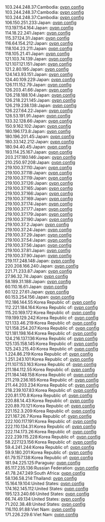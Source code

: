 103.244.248.37:Cambodia: [ovpn config](vpn/103_244_248_37.ovpn)  
103.244.248.37:Cambodia: [ovpn config](vpn/103_244_248_37.ovpn)  
103.244.248.37:Cambodia: [ovpn config](vpn/103_244_248_37.ovpn)  
106.150.251.233:Japan: [ovpn config](vpn/106_150_251_233.ovpn)  
113.197.154.164:Japan: [ovpn config](vpn/113_197_154_164.ovpn)  
114.18.22.241:Japan: [ovpn config](vpn/114_18_22_241.ovpn)  
115.37.124.31:Japan: [ovpn config](vpn/115_37_124_31.ovpn)  
116.64.154.212:Japan: [ovpn config](vpn/116_64_154_212.ovpn)  
118.104.23.211:Japan: [ovpn config](vpn/118_104_23_211.ovpn)  
118.105.21.41:Japan: [ovpn config](vpn/118_105_21_41.ovpn)  
121.103.74.139:Japan: [ovpn config](vpn/121_103_74_139.ovpn)  
121.107.121.151:Japan: [ovpn config](vpn/121_107_121_151.ovpn)  
121.2.80.195:Japan: [ovpn config](vpn/121_2_80_195.ovpn)  
124.143.93.151:Japan: [ovpn config](vpn/124_143_93_151.ovpn)  
124.40.109.229:Japan: [ovpn config](vpn/124_40_109_229.ovpn)  
126.111.152.79:Japan: [ovpn config](vpn/126_111_152_79.ovpn)  
126.203.41.66:Japan: [ovpn config](vpn/126_203_41_66.ovpn)  
126.218.188.104:Japan: [ovpn config](vpn/126_218_188_104.ovpn)  
126.218.221.145:Japan: [ovpn config](vpn/126_218_221_145.ovpn)  
126.219.238.138:Japan: [ovpn config](vpn/126_219_238_138.ovpn)  
126.227.64.22:Japan: [ovpn config](vpn/126_227_64_22.ovpn)  
128.53.191.91:Japan: [ovpn config](vpn/128_53_191_91.ovpn)  
133.32.128.66:Japan: [ovpn config](vpn/133_32_128_66.ovpn)  
150.9.162.102:Japan: [ovpn config](vpn/150_9_162_102.ovpn)  
180.196.173.8:Japan: [ovpn config](vpn/180_196_173_8.ovpn)  
180.196.201.45:Japan: [ovpn config](vpn/180_196_201_45.ovpn)  
180.33.142.212:Japan: [ovpn config](vpn/180_33_142_212.ovpn)  
180.94.40.45:Japan: [ovpn config](vpn/180_94_40_45.ovpn)  
193.114.25.167:Japan: [ovpn config](vpn/193_114_25_167.ovpn)  
203.217.180.146:Japan: [ovpn config](vpn/203_217_180_146.ovpn)  
210.250.97.208:Japan: [ovpn config](vpn/210_250_97_208.ovpn)  
219.100.37.110:Japan: [ovpn config](vpn/219_100_37_110.ovpn)  
219.100.37.118:Japan: [ovpn config](vpn/219_100_37_118.ovpn)  
219.100.37.119:Japan: [ovpn config](vpn/219_100_37_119.ovpn)  
219.100.37.126:Japan: [ovpn config](vpn/219_100_37_126.ovpn)  
219.100.37.165:Japan: [ovpn config](vpn/219_100_37_165.ovpn)  
219.100.37.166:Japan: [ovpn config](vpn/219_100_37_166.ovpn)  
219.100.37.169:Japan: [ovpn config](vpn/219_100_37_169.ovpn)  
219.100.37.174:Japan: [ovpn config](vpn/219_100_37_174.ovpn)  
219.100.37.177:Japan: [ovpn config](vpn/219_100_37_177.ovpn)  
219.100.37.179:Japan: [ovpn config](vpn/219_100_37_179.ovpn)  
219.100.37.190:Japan: [ovpn config](vpn/219_100_37_190.ovpn)  
219.100.37.2:Japan: [ovpn config](vpn/219_100_37_2.ovpn)  
219.100.37.24:Japan: [ovpn config](vpn/219_100_37_24.ovpn)  
219.100.37.29:Japan: [ovpn config](vpn/219_100_37_29.ovpn)  
219.100.37.54:Japan: [ovpn config](vpn/219_100_37_54.ovpn)  
219.100.37.56:Japan: [ovpn config](vpn/219_100_37_56.ovpn)  
219.100.37.81:Japan: [ovpn config](vpn/219_100_37_81.ovpn)  
219.100.37.90:Japan: [ovpn config](vpn/219_100_37_90.ovpn)  
219.117.248.148:Japan: [ovpn config](vpn/219_117_248_148.ovpn)  
220.208.166.240:Japan: [ovpn config](vpn/220_208_166_240.ovpn)  
221.71.233.87:Japan: [ovpn config](vpn/221_71_233_87.ovpn)  
27.96.32.74:Japan: [ovpn config](vpn/27_96_32_74.ovpn)  
58.189.31.188:Japan: [ovpn config](vpn/58_189_31_188.ovpn)  
60.110.16.61:Japan: [ovpn config](vpn/60_110_16_61.ovpn)  
60.122.27.61:Japan: [ovpn config](vpn/60_122_27_61.ovpn)  
60.153.254.156:Japan: [ovpn config](vpn/60_153_254_156.ovpn)  
112.186.144.55:Korea Republic of: [ovpn config](vpn/112_186_144_55.ovpn)  
112.221.184.164:Korea Republic of: [ovpn config](vpn/112_221_184_164.ovpn)  
115.20.169.172:Korea Republic of: [ovpn config](vpn/115_20_169_172.ovpn)  
119.199.129.242:Korea Republic of: [ovpn config](vpn/119_199_129_242.ovpn)  
121.133.46.219:Korea Republic of: [ovpn config](vpn/121_133_46_219.ovpn)  
121.158.254.207:Korea Republic of: [ovpn config](vpn/121_158_254_207.ovpn)  
121.181.198.164:Korea Republic of: [ovpn config](vpn/121_181_198_164.ovpn)  
124.216.137.136:Korea Republic of: [ovpn config](vpn/124_216_137_136.ovpn)  
125.135.158.145:Korea Republic of: [ovpn config](vpn/125_135_158_145.ovpn)  
125.243.215.40:Korea Republic of: [ovpn config](vpn/125_243_215_40.ovpn)  
1.224.86.219:Korea Republic of: [ovpn config](vpn/1_224_86_219.ovpn)  
1.251.243.101:Korea Republic of: [ovpn config](vpn/1_251_243_101.ovpn)  
211.107.153.163:Korea Republic of: [ovpn config](vpn/211_107_153_163.ovpn)  
211.184.112.55:Korea Republic of: [ovpn config](vpn/211_184_112_55.ovpn)  
211.184.148.158:Korea Republic of: [ovpn config](vpn/211_184_148_158.ovpn)  
211.219.236.165:Korea Republic of: [ovpn config](vpn/211_219_236_165.ovpn)  
211.44.203.234:Korea Republic of: [ovpn config](vpn/211_44_203_234.ovpn)  
218.239.107.83:Korea Republic of: [ovpn config](vpn/218_239_107_83.ovpn)  
220.81.170.8:Korea Republic of: [ovpn config](vpn/220_81_170_8.ovpn)  
220.88.14.43:Korea Republic of: [ovpn config](vpn/220_88_14_43.ovpn)  
220.89.70.121:Korea Republic of: [ovpn config](vpn/220_89_70_121.ovpn)  
221.152.3.209:Korea Republic of: [ovpn config](vpn/221_152_3_209.ovpn)  
221.167.26.7:Korea Republic of: [ovpn config](vpn/221_167_26_7.ovpn)  
222.100.117.191:Korea Republic of: [ovpn config](vpn/222_100_117_191.ovpn)  
222.110.134.31:Korea Republic of: [ovpn config](vpn/222_110_134_31.ovpn)  
222.114.173.26:Korea Republic of: [ovpn config](vpn/222_114_173_26.ovpn)  
222.239.115.228:Korea Republic of: [ovpn config](vpn/222_239_115_228.ovpn)  
58.227.123.156:Korea Republic of: [ovpn config](vpn/58_227_123_156.ovpn)  
59.4.241.244:Korea Republic of: [ovpn config](vpn/59_4_241_244.ovpn)  
59.9.180.201:Korea Republic of: [ovpn config](vpn/59_9_180_201.ovpn)  
61.79.157.138:Korea Republic of: [ovpn config](vpn/61_79_157_138.ovpn)  
181.94.225.125:Paraguay: [ovpn config](vpn/181_94_225_125.ovpn)  
85.117.235.136:Russian Federation: [ovpn config](vpn/85_117_235_136.ovpn)  
41.78.247.249:South Africa: [ovpn config](vpn/41_78_247_249.ovpn)  
58.136.58.214:Thailand: [ovpn config](vpn/58_136_58_214.ovpn)  
15.164.19.104:United States: [ovpn config](vpn/15_164_19_104.ovpn)  
174.162.145.112:United States: [ovpn config](vpn/174_162_145_112.ovpn)  
195.123.240.66:United States: [ovpn config](vpn/195_123_240_66.ovpn)  
66.74.49.134:United States: [ovpn config](vpn/66_74_49_134.ovpn)  
71.202.38.48:United States: [ovpn config](vpn/71_202_38_48.ovpn)  
116.110.91.88:Viet Nam: [ovpn config](vpn/116_110_91_88.ovpn)  
171.226.229.6:Viet Nam: [ovpn config](vpn/171_226_229_6.ovpn)  
